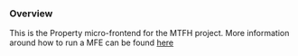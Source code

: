 ### Overview

This is the Property micro-frontend for the MTFH project.
More information around how to run a MFE can be found [here](https://github.com/LBHackney-IT/mtfh-frontend-root/docs/general.md)